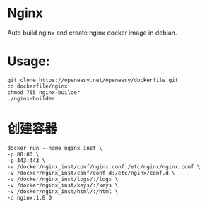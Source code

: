 Nginx
==========

Auto build nginx and create nginx docker image in debian.

# Usage:
```shell
git clone https://openeasy.net/openeasy/dockerfile.git
cd dockerfile/nginx
chmod 755 nginx-builder
./nginx-builder
```

# 创建容器
```shell
docker run --name nginx_inst \
-p 80:80 \
-p 443:443 \
-v /docker/nginx_inst/conf/nginx.conf:/etc/nginx/nginx.conf \
-v /docker/nginx_inst/conf/conf.d:/etc/nginx/conf.d \
-v /docker/nginx_inst/logs/:/logs \
-v /docker/nginx_inst/keys/:/keys \
-v /docker/nginx_inst/html/:/html \
-d nginx:1.8.0
```
